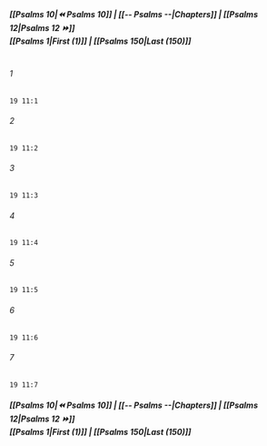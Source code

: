 
##### **[[Psalms 10|⏪ Psalms 10]] | [[-- Psalms --|Chapters]] | [[Psalms 12|Psalms 12 ⏩]]**<br>**[[Psalms 1|First (1)]] | [[Psalms 150|Last (150)]]**<br><br>

###### 1
``` verse
19 11:1
```
###### 2
``` verse
19 11:2
```
###### 3
``` verse
19 11:3
```
###### 4
``` verse
19 11:4
```
###### 5
``` verse
19 11:5
```
###### 6
``` verse
19 11:6
```
###### 7
``` verse
19 11:7
```

##### **[[Psalms 10|⏪ Psalms 10]] | [[-- Psalms --|Chapters]] | [[Psalms 12|Psalms 12 ⏩]]**<br>**[[Psalms 1|First (1)]] | [[Psalms 150|Last (150)]]**
